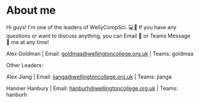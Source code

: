 # About me

Hi guys! I'm one of the leaders of WellyCompSci. 💻🧪
If you have any questions or want to discuss anything, you can Email 📧 or Teams Message 💬 me at any time!

Alex Goldman |
Email: goldmaa@wellingtoncollege.org.uk |
Teams: goldmaa

Other Leaders:

Alex Jiang |
Email: jianga@wellingtoncollege.org.uk |
Teams: jianga

Hanmer Hanbury |
Email: hanburh@wellingtoncollege.org.uk |
Teams: hanburh
